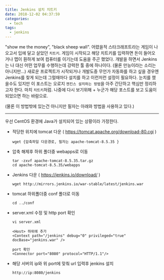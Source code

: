 ```yaml
---
title: Jenkins 설치 치트키
date: 2018-12-02 04:37:59
categories:
  - tech
tags: 
  - jenkins
---
```

"show me the money", "black sheep wall". 
어렸을적 스타크래프트라는 게임이 나오고서 입에 달고 살았던 `치트키`. 게임이 시작되고 해당 치트키를 입력하면 돈이 들어오거나 맵이 훤하게 보여 컴퓨터를 이기는데 도움을 주곤 했었다. <!-- more -->
개발을 하면서 Jenkins는 나 대신 어떤 업무를 수행하는데 강력한 툴 중에 하나이다. (물론 만능이라는 소리는 아니지만...) 새로운 프로젝트가 시작되거나 개발도중 무언가 자동화를 하고 싶을 경우엔 Jenkins를 찾게 되는데 그럴때마다 설치를 하고 이런저런 설정이 필요하다.
눈치를 챘을수도 있지만 이 포스트는 오로지 `젠킨스 설치하는 방법`을 아주 간단하고 핵심만 정리하고자 한다. 마치 `치트키`처럼. 
나중에 다시 보기위해 + 누군가 해당 포스트를 보고 도움이 되었으면 하는 바람으로.

(물론 이 방법밖에 있는건 아니지만 필자는 아래와 방법을 사용하고 있다.)

---
우선 CentOS 환경에 Java가 설치되어 있는 상황이라 가정한다.
- 적당한 위치에 tomcat 다운 ( https://tomcat.apache.org/download-80.cgi )
  ```
  wget {압축파일 다운경로, 필자는 apache-tomcat-8.5.35 }
  ```
- 압축 해제후 하위 폴더중 webapps로 이동
  ```
  tar -zxvf apache-tomcat-8.5.35.tar.gz
  cd apache-tomcat-8.5.35/webapps
  ```
- Jenkins 다운 ( https://jenkins.io/download/ )
  ```
  wget http://mirrors.jenkins.io/war-stable/latest/jenkins.war
  ```
- tomcat 하위폴더중 conf 폴더로 이동
  ```
  cd ../conf
  ```
- server.xml 수정 및 http port 확인
  ```
  vi server.xml

  <Host> 하위에 추가
  <Context path="/jenkins" debug="0" privileged="true" docBase="jenkins.war" />

  port 확인
  <Connector port="8080" protocol="HTTP/1.1"/>
  ```
- 해당 서버의 ip와 위 port에 맞춰 url 입력후 jenkins 설치
  ```
  http://ip:8080/jenkins
  ```